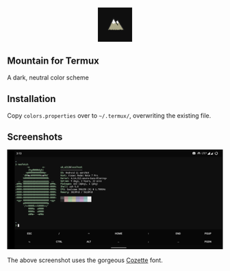 <p align="center">
    <img src="/img/mountain.png" width="80" />
    <h2>Mountain for Termux</h2>
</p>

<p>A dark, neutral color scheme</p>

## Installation
Copy `colors.properties` over to `~/.termux/`, overwriting the existing file.

## Screenshots
![Termux screenshot](/img/termux-landscape.png)

The above screenshot uses the gorgeous [Cozette](https://github.com/slavfox/Cozette) font. 
